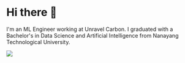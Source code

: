 # Hi there 👋
I'm an ML Engineer working at Unravel Carbon. I graduated with a Bachelor's in Data Science and Artificial Intelligence from Nanayang Technological University.



<!--
**Varun2101/Varun2101** is a ✨ _special_ ✨ repository because its `README.md` (this file) appears on your GitHub profile.

Here are some ideas to get you started:

- 🔭 I’m currently working on ...
- 🌱 I’m currently learning ...
- 👯 I’m looking to collaborate on ...
- 🤔 I’m looking for help with ...
- 💬 Ask me about ...
- 📫 How to reach me: ...
- 😄 Pronouns: ...
- ⚡ Fun fact: ...
-->

![](https://github-profile-summary-cards.vercel.app/api/cards/profile-details?username=Varun2101&theme=aura_dark)

<!-- <img align="center" src="https://github-readme-stats.vercel.app/api/?username=Varun2101&theme=radical&count_private=true&show_icons=true&hide=stars&include_all_commits=true" /> -->
